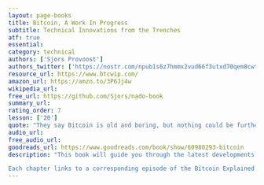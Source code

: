 ```yaml
---
layout: page-books
title: Bitcoin, A Work In Progress
subtitle: Technical Innovations from the Trenches
atf: true
essential: 
category: technical
authors: ['Sjors Provoost']
authors_twitter: ['https://nostr.com/npub1s6z7hmmx2vud66f3utxd70qem8cwtggx0jgc7gh8pqwz2k8cltuqrdwk4c']
resource_url: https://www.btcwip.com/
amazon_url: https://amzn.to/3P6Jj4w
wikipedia_url: 
free_url: https://github.com/Sjors/nado-book
summary_url: 
rating_order: 7
lesson: ['20']
quote: "They say Bitcoin is old and boring, but nothing could be further from the truth."
audio_url: 
free_audio_url: 
goodreads_url: https://www.goodreads.com/book/show/60980293-bitcoin
description: "This book will guide you through the latest developments in Bitcoin, as seen through the eyes of one of its many developers. You'll learn about the latest soft fork known as Taproot, the challenges of keeping open source software free of money-stealing bugs and malware, new ways to protect nodes against evildoers on the internet, how to deal with the ever-growing blockchain, and more!

Each chapter links to a corresponding episode of the Bitcoin Explained podcast. The book also links to more than two hundred articles, videos, podcasts, and even the source code. And thanks to a tiny QR code next to every link, you'll never have to type long URLs."
---
```

